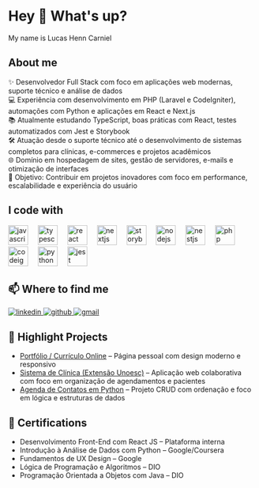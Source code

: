 <h1 align="left">Hey 👋 What's up?</h1>

<p align="left">My name is Lucas Henn Carniel</p>

###

<h2 align="left">About me</h2>

<p align="left">
  ✨ Desenvolvedor Full Stack com foco em aplicações web modernas, suporte técnico e análise de dados<br>
  💻 Experiência com desenvolvimento em PHP (Laravel e CodeIgniter), automações com Python e aplicações em React e Next.js<br>
  📚 Atualmente estudando TypeScript, boas práticas com React, testes automatizados com Jest e Storybook<br>
  🛠️ Atuação desde o suporte técnico até o desenvolvimento de sistemas completos para clínicas, e-commerces e projetos acadêmicos<br>
  🌐 Domínio em hospedagem de sites, gestão de servidores, e-mails e otimização de interfaces<br>
  🎯 Objetivo: Contribuir em projetos inovadores com foco em performance, escalabilidade e experiência do usuário
</p>

###

<h2 align="left">I code with</h2>

<div align="left">
  <img src="https://cdn.jsdelivr.net/gh/devicons/devicon/icons/javascript/javascript-original.svg" height="40" alt="javascript logo" />
  <img width="12" />
  <img src="https://cdn.jsdelivr.net/gh/devicons/devicon/icons/typescript/typescript-original.svg" height="40" alt="typescript logo" />
  <img width="12" />
  <img src="https://cdn.jsdelivr.net/gh/devicons/devicon/icons/react/react-original.svg" height="40" alt="react logo" />
  <img width="12" />
  <img src="https://cdn.jsdelivr.net/gh/devicons/devicon/icons/nextjs/nextjs-original.svg" height="40" alt="nextjs logo" />
  <img width="12" />
  <img src="https://cdn.jsdelivr.net/gh/devicons/devicon/icons/storybook/storybook-original.svg" height="40" alt="storybook logo" />
  <img width="12" />
  <img src="https://cdn.jsdelivr.net/gh/devicons/devicon/icons/nodejs/nodejs-original.svg" height="40" alt="nodejs logo" />
  <img width="12" />
  <img src="https://cdn.jsdelivr.net/gh/devicons/devicon/icons/nestjs/nestjs-original.svg" height="40" alt="nestjs logo" />
  <img width="12" />
  <img src="https://cdn.jsdelivr.net/gh/devicons/devicon/icons/php/php-original.svg" height="40" alt="php logo" />
  <img width="12" />
  <img src="https://cdn.jsdelivr.net/gh/devicons/devicon/icons/codeigniter/codeigniter-plain.svg" height="40" alt="codeigniter logo" />
  <img width="12" />
  <img src="https://cdn.jsdelivr.net/gh/devicons/devicon/icons/python/python-original.svg" height="40" alt="python logo" />
  <img width="12" />
  <img src="https://cdn.jsdelivr.net/gh/devicons/devicon/icons/jest/jest-plain.svg" height="40" alt="jest logo" />
</div>

###

<h2 align="left">📫 Where to find me</h2>

<p align="left">
  <a href="https://www.linkedin.com/in/lucas-henn-5a9212292/" target="_blank">
    <img src="https://img.shields.io/badge/LinkedIn-0077B5?style=flat&logo=linkedin&logoColor=white" alt="linkedin" />
  </a>
  <a href="https://github.com/LucasHennCarniel" target="_blank">
    <img src="https://img.shields.io/badge/GitHub-100000?style=flat&logo=github&logoColor=white" alt="github" />
  </a>
  <a href="mailto:lucashenn235@gmail.com" target="_blank">
    <img src="https://img.shields.io/badge/Gmail-D14836?style=flat&logo=gmail&logoColor=white" alt="gmail" />
  </a>
</p>

###

<h2 align="left">🚀 Highlight Projects</h2>

<ul>
  <li><a href="https://lucashenncarniel.github.io/" target="_blank">Portfólio / Currículo Online</a> – Página pessoal com design moderno e responsivo</li>
  <li><a href="https://github.com/LucasHennCarniel/sistema-clinica" target="_blank">Sistema de Clínica (Extensão Unoesc)</a> – Aplicação web colaborativa com foco em organização de agendamentos e pacientes</li>
  <li><a href="https://github.com/LucasHennCarniel/agenda-contatos-python" target="_blank">Agenda de Contatos em Python</a> – Projeto CRUD com ordenação e foco em lógica e estruturas de dados</li>
</ul>

###

<h2 align="left">📜 Certifications</h2>

<ul>
  <li>Desenvolvimento Front-End com React JS – Plataforma interna</li>
  <li>Introdução à Análise de Dados com Python – Google/Coursera</li>
  <li>Fundamentos de UX Design – Google</li>
  <li>Lógica de Programação e Algoritmos – DIO</li>
  <li>Programação Orientada a Objetos com Java – DIO</li>
</ul>
